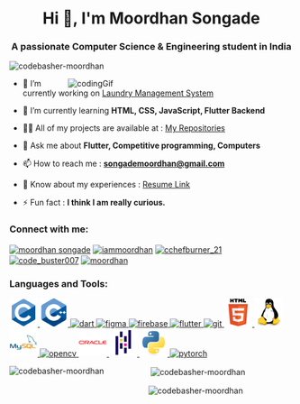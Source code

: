 <h1 align="center">Hi 👋, I'm Moordhan Songade</h1>
<h3 align="center">A passionate Computer Science & Engineering student in India</h3>

<p align="left"> <img src="https://komarev.com/ghpvc/?username=codebasher-moordhan&label=Profile%20views&color=0e75b6&style=flat" alt="codebasher-moordhan" /> </p>

<!-- <p align="center"> <a href="https://github.com/ryo-ma/github-profile-trophy"><img src="https://github-profile-trophy.vercel.app/?username=codebasher-moordhan" alt="codebasher-moordhan" /></a> </p> -->
<img align="right" alt="codingGif" width=400 src="https://media3.giphy.com/media/qgQUggAC3Pfv687qPC/giphy.gif">

- 🔭 I’m currently working on [Laundry Management System](https://github.com/Codebasher-Moordhan/Laundry-Management-System)

- 🌱 I’m currently learning **HTML, CSS, JavaScript, Flutter Backend**

- 👨‍💻 All of my projects are available at : [My Repositories](https://github.com/Codebasher-Moordhan?tab=repositories)

- 💬 Ask me about **Flutter, Competitive programming, Computers**

- 📫 How to reach me : **songademoordhan@gmail.com**

- 📄 Know about my experiences : [Resume Link](https://drive.google.com/file/d/1EyiaAr1ZX-PWPGKnSooNiAlx9CpFyBRd/view?usp=sharing)

- ⚡ Fun fact : **I think I am really curious.**

<h3 align="left">Connect with me:</h3>
<p align="left">
<a href="https://kaggle.com/moordhan songade" target="blank"><img align="center" src="https://raw.githubusercontent.com/rahuldkjain/github-profile-readme-generator/master/src/images/icons/Social/kaggle.svg" alt="moordhan songade" height="50" width="50" /></a>
<a href="https://instagram.com/iammoordhan" target="blank"><img align="center" src="https://raw.githubusercontent.com/rahuldkjain/github-profile-readme-generator/master/src/images/icons/Social/instagram.svg" alt="iammoordhan" height="50" width="50" /></a>
<a href="https://www.codechef.com/users/cchefburner_21" target="blank"><img align="center" src="https://www.codechef.com/misc/fb-image-icon.png" alt="cchefburner_21" height="50" width="50" /></a>
<a href="https://codeforces.com/profile/code_buster007" target="blank"><img align="center" src="https://raw.githubusercontent.com/rahuldkjain/github-profile-readme-generator/master/src/images/icons/Social/codeforces.svg" alt="code_buster007" height="50" width="50" /></a>
<a href="https://www.leetcode.com/moordhan" target="blank"><img align="center" src="https://raw.githubusercontent.com/rahuldkjain/github-profile-readme-generator/master/src/images/icons/Social/leet-code.svg" alt="moordhan" height="50" width="50" /></a>
</p>

<h3 align="left">Languages and Tools:</h3>
<p align="left"> <a href="https://www.cprogramming.com/" target="_blank" rel="noreferrer"> <img src="https://raw.githubusercontent.com/devicons/devicon/master/icons/c/c-original.svg" alt="c" height="50" width="50"/> </a> <a href="https://www.w3schools.com/cpp/" target="_blank" rel="noreferrer"> <img src="https://raw.githubusercontent.com/devicons/devicon/master/icons/cplusplus/cplusplus-original.svg" alt="cplusplus" height="50" width="50"/> </a> <a href="https://dart.dev" target="_blank" rel="noreferrer"> <img src="https://www.vectorlogo.zone/logos/dartlang/dartlang-icon.svg" alt="dart" height="50" width="50"/> </a> <a href="https://www.figma.com/" target="_blank" rel="noreferrer"> <img src="https://www.vectorlogo.zone/logos/figma/figma-icon.svg" alt="figma" height="50" width="50"/> </a> <a href="https://firebase.google.com/" target="_blank" rel="noreferrer"> <img src="https://www.vectorlogo.zone/logos/firebase/firebase-icon.svg" alt="firebase" height="50" width="50"/> </a> <a href="https://flutter.dev" target="_blank" rel="noreferrer"> <img src="https://www.vectorlogo.zone/logos/flutterio/flutterio-icon.svg" alt="flutter" height="50" width="50"/> </a> <a href="https://git-scm.com/" target="_blank" rel="noreferrer"> <img src="https://www.vectorlogo.zone/logos/git-scm/git-scm-icon.svg" alt="git" height="50" width="50"/> </a> <a href="https://www.w3.org/html/" target="_blank" rel="noreferrer"> <img src="https://raw.githubusercontent.com/devicons/devicon/master/icons/html5/html5-original-wordmark.svg" alt="html5" height="50" width="50"/> </a> <a href="https://www.linux.org/" target="_blank" rel="noreferrer"> <img src="https://raw.githubusercontent.com/devicons/devicon/master/icons/linux/linux-original.svg" alt="linux" height="50" width="50"/> </a> <a href="https://www.mysql.com/" target="_blank" rel="noreferrer"> <img src="https://raw.githubusercontent.com/devicons/devicon/master/icons/mysql/mysql-original-wordmark.svg" alt="mysql" height="50" width="50"/> </a> <a href="https://opencv.org/" target="_blank" rel="noreferrer"> <img src="https://www.vectorlogo.zone/logos/opencv/opencv-icon.svg" alt="opencv" height="50" width="50"/> </a> <a href="https://www.oracle.com/" target="_blank" rel="noreferrer"> <img src="https://raw.githubusercontent.com/devicons/devicon/master/icons/oracle/oracle-original.svg" alt="oracle" height="50" width="50"/> </a> <a href="https://pandas.pydata.org/" target="_blank" rel="noreferrer"> <img src="https://raw.githubusercontent.com/devicons/devicon/2ae2a900d2f041da66e950e4d48052658d850630/icons/pandas/pandas-original.svg" alt="pandas" height="50" width="50"/> </a> <a href="https://www.python.org" target="_blank" rel="noreferrer"> <img src="https://raw.githubusercontent.com/devicons/devicon/master/icons/python/python-original.svg" alt="python" height="50" width="50"/> </a> <a href="https://pytorch.org/" target="_blank" rel="noreferrer"> <img src="https://www.vectorlogo.zone/logos/pytorch/pytorch-icon.svg" alt="pytorch" height="50" width="50"/> </a> </p>



<p><img align="left" src="https://github-readme-stats.vercel.app/api/top-langs?username=codebasher-moordhan&show_icons=true&locale=en" alt="codebasher-moordhan" style="width:49%" height=475/></p>

<p>&nbsp;<img align="center" src="https://github-readme-stats.vercel.app/api?username=codebasher-moordhan&show_icons=true&locale=en" alt="codebasher-moordhan" style="width:49%" /></p>

<p><img align="center" src="https://github-readme-streak-stats.herokuapp.com/?user=codebasher-moordhan&" alt="codebasher-moordhan" /></p>
